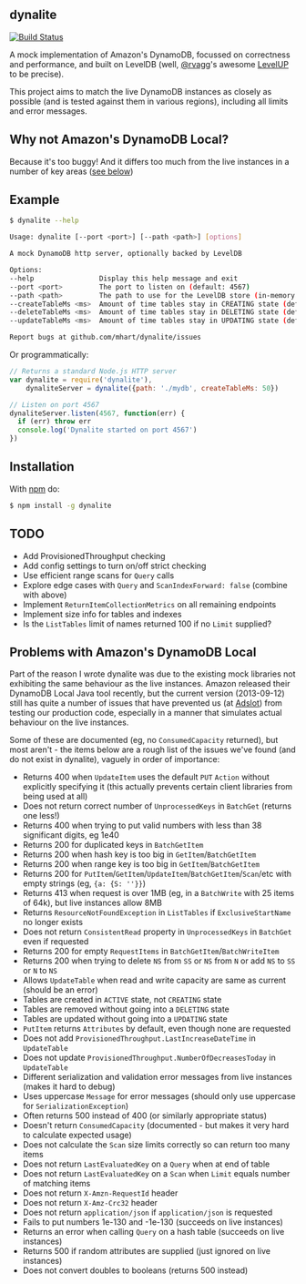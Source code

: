 dynalite
--------

[![Build Status](https://secure.travis-ci.org/mhart/dynalite.png?branch=master)](http://travis-ci.org/mhart/dynalite)

A mock implementation of Amazon's DynamoDB, focussed on correctness and performance, and built on LevelDB
(well, [@rvagg](https://github.com/rvagg)'s awesome [LevelUP](https://github.com/rvagg/node-levelup) to be precise).

This project aims to match the live DynamoDB instances as closely as possible
(and is tested against them in various regions), including all limits and error messages.

Why not Amazon's DynamoDB Local?
--------------------------------

Because it's too buggy! And it differs too much from the live instances in a number of key areas
([see below](#problems-with-amazons-dynamodb-local))

Example
-------

```sh
$ dynalite --help

Usage: dynalite [--port <port>] [--path <path>] [options]

A mock DynamoDB http server, optionally backed by LevelDB

Options:
--help                Display this help message and exit
--port <port>         The port to listen on (default: 4567)
--path <path>         The path to use for the LevelDB store (in-memory by default)
--createTableMs <ms>  Amount of time tables stay in CREATING state (default: 500)
--deleteTableMs <ms>  Amount of time tables stay in DELETING state (default: 500)
--updateTableMs <ms>  Amount of time tables stay in UPDATING state (default: 500)

Report bugs at github.com/mhart/dynalite/issues
```

Or programmatically:

```js
// Returns a standard Node.js HTTP server
var dynalite = require('dynalite'),
    dynaliteServer = dynalite({path: './mydb', createTableMs: 50})

// Listen on port 4567
dynaliteServer.listen(4567, function(err) {
  if (err) throw err
  console.log('Dynalite started on port 4567')
})
```

Installation
------------

With [npm](http://npmjs.org/) do:

```sh
$ npm install -g dynalite
```

TODO
----

- Add ProvisionedThroughput checking
- Add config settings to turn on/off strict checking
- Use efficient range scans for `Query` calls
- Explore edge cases with `Query` and `ScanIndexForward: false` (combine with above)
- Implement `ReturnItemCollectionMetrics` on all remaining endpoints
- Implement size info for tables and indexes
- Is the `ListTables` limit of names returned 100 if no `Limit` supplied?

Problems with Amazon's DynamoDB Local
-------------------------------------

Part of the reason I wrote dynalite was due to the existing mock libraries not exhibiting the same behaviour as the
live instances. Amazon released their DynamoDB Local Java tool recently, but the current version (2013-09-12) still
has quite a number of issues that have prevented us (at [Adslot](http://adslot.com/)) from testing our production code,
especially in a manner that simulates actual behaviour on the live instances.

Some of these are documented (eg, no `ConsumedCapacity` returned), but most aren't -
the items below are a rough list of the issues we've found (and do not exist in dynalite), vaguely in order of importance:

- Returns 400 when `UpdateItem` uses the default `PUT` `Action` without explicitly specifying it
  (this actually prevents certain client libraries from being used at all)
- Does not return correct number of `UnprocessedKeys` in `BatchGet` (returns one less!)
- Returns 400 when trying to put valid numbers with less than 38 significant digits, eg 1e40
- Returns 200 for duplicated keys in `BatchGetItem`
- Returns 200 when hash key is too big in `GetItem`/`BatchGetItem`
- Returns 200 when range key is too big in `GetItem`/`BatchGetItem`
- Returns 200 for `PutItem`/`GetItem`/`UpdateItem`/`BatchGetItem`/`Scan`/etc with empty strings (eg, `{a: {S: ''}}`)
- Returns 413 when request is over 1MB (eg, in a `BatchWrite` with 25 items of 64k), but live instances allow 8MB
- Returns `ResourceNotFoundException` in `ListTables` if `ExclusiveStartName` no longer exists
- Does not return `ConsistentRead` property in `UnprocessedKeys` in `BatchGet` even if requested
- Returns 200 for empty `RequestItems` in `BatchGetItem`/`BatchWriteItem`
- Returns 200 when trying to delete `NS` from `SS` or `NS` from `N` or add `NS` to `SS` or `N` to `NS`
- Allows `UpdateTable` when read and write capacity are same as current (should be an error)
- Tables are created in `ACTIVE` state, not `CREATING` state
- Tables are removed without going into a `DELETING` state
- Tables are updated without going into a `UPDATING` state
- `PutItem` returns `Attributes` by default, even though none are requested
- Does not add `ProvisionedThroughput.LastIncreaseDateTime` in `UpdateTable`
- Does not update `ProvisionedThroughput.NumberOfDecreasesToday` in `UpdateTable`
- Different serialization and validation error messages from live instances (makes it hard to debug)
- Uses uppercase `Message` for error messages (should only use uppercase for `SerializationException`)
- Often returns 500 instead of 400 (or similarly appropriate status)
- Doesn't return `ConsumedCapacity` (documented - but makes it very hard to calculate expected usage)
- Does not calculate the `Scan` size limits correctly so can return too many items
- Does not return `LastEvaluatedKey` on a `Query` when at end of table
- Does not return `LastEvaluatedKey` on a `Scan` when `Limit` equals number of matching items
- Does not return `X-Amzn-RequestId` header
- Does not return `X-Amz-Crc32` header
- Does not return `application/json` if `application/json` is requested
- Fails to put numbers 1e-130 and -1e-130 (succeeds on live instances)
- Returns an error when calling `Query` on a hash table (succeeds on live instances)
- Returns 500 if random attributes are supplied (just ignored on live instances)
- Does not convert doubles to booleans (returns 500 instead)
